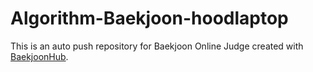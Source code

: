 # Algorithm-Baekjoon-hoodlaptop
This is an auto push repository for Baekjoon Online Judge created with [BaekjoonHub](https://github.com/BaekjoonHub/BaekjoonHub).

